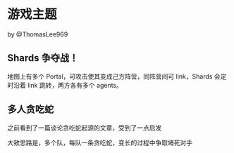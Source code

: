 # 游戏主题

by @ThomasLee969

## Shards 争夺战！

地图上有多个 Portal，可攻击使其变成己方阵营，同阵营间可 link，Shards 会定时沿着 link 跳转，两方各有多个 agents。

## 多人贪吃蛇

之前看到了一篇谈论贪吃蛇起源的文章，受到了一点启发

大致思路是，多个队，每队一条贪吃蛇，变长的过程中争取堵死对手

~~~上个学期北大办的一个编程对抗赛主题就是贪吃蛇，个人觉得这种规则简单战术灵活的游戏也可以考虑~ by teapot123
